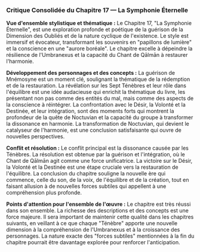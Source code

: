### Critique Consolidée du Chapitre 17 — La Symphonie Éternelle

**Vue d'ensemble stylistique et thématique :**
Le Chapitre 17, "La Symphonie Éternelle", est une exploration profonde et poétique de la guérison de la Dimension des Oubliés et de la nature cyclique de l'existence. Le style est immersif et évocateur, transformant les souvenirs en "papillons de lumière" et la conscience en une "aurore boréale". Le chapitre excelle à dépeindre la résilience de l'Umbranexus et la capacité du Chant de Qālmān à restaurer l'harmonie.

**Développement des personnages et des concepts :**
La guérison de Mnémosyne est un moment clé, soulignant la thématique de la rédemption et de la restauration. La révélation sur les Sept Ténèbres et leur rôle dans l'équilibre est une idée audacieuse qui enrichit la thématique du livre, les présentant non pas comme des entités du mal, mais comme des aspects de la conscience à réintégrer. La confrontation avec le Désir, la Volonté et la Destinée, et leur intégration, sont des moments forts qui montrent la profondeur de la quête de Noctuvian et la capacité du groupe à transformer la dissonance en harmonie. La transformation de Noctuvian, qui devient le catalyseur de l'harmonie, est une conclusion satisfaisante qui ouvre de nouvelles perspectives.

**Conflit et résolution :**
Le conflit principal est la dissonance causée par les Ténèbres. La résolution est obtenue par la guérison et l'intégration, où le Chant de Qālmān agit comme une force unificatrice. La victoire sur le Désir, la Volonté et la Destinée est une étape cruciale vers la restauration de l'équilibre. La conclusion du chapitre souligne la nouvelle ère qui commence, celle du son, de la voix, de l'équilibre et de la création, tout en faisant allusion à de nouvelles forces subtiles qui appellent à une compréhension plus profonde.

**Points d'attention pour l'ensemble de l'œuvre :**
Le chapitre est très réussi dans son ensemble. La richesse des descriptions et des concepts est une force majeure. Il sera important de maintenir cette qualité dans les chapitres suivants, en veillant à ce que chaque "Ténèbre" apporte une nouvelle dimension à la compréhension de l'Umbranexus et à la croissance des personnages. La nature exacte des "forces subtiles" mentionnées à la fin du chapitre pourrait être davantage explorée pour renforcer l'anticipation.
